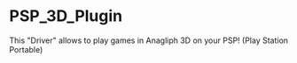 # PSP_3D_Plugin
This "Driver" allows to play games in Anagliph 3D on your PSP! (Play Station Portable)
